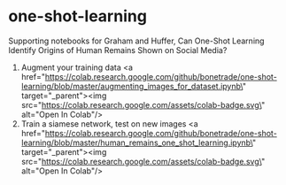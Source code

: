 # one-shot-learning

Supporting notebooks for Graham and Huffer, Can One-Shot Learning Identify Origins of Human Remains Shown on Social Media?

1. Augment your training data <a href=\"https://colab.research.google.com/github/bonetrade/one-shot-learning/blob/master/augmenting_images_for_dataset.ipynb\" target=\"_parent\"><img src=\"https://colab.research.google.com/assets/colab-badge.svg\" alt=\"Open In Colab\"/></a>
2. Train a siamese network, test on new images <a href=\"https://colab.research.google.com/github/bonetrade/one-shot-learning/blob/master/human_remains_one_shot_learning.ipynb\" target=\"_parent\"><img src=\"https://colab.research.google.com/assets/colab-badge.svg\" alt=\"Open In Colab\"/></a>
